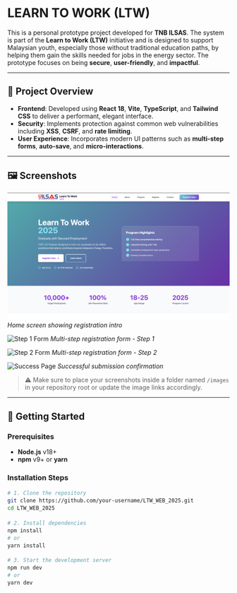 # LEARN TO WORK (LTW)

This is a personal prototype project developed for **TNB ILSAS**. The system is part of the **Learn to Work (LTW)** initiative and is designed to support Malaysian youth, especially those without traditional education paths, by helping them gain the skills needed for jobs in the energy sector. The prototype focuses on being **secure**, **user-friendly**, and **impactful**.

---

## 📌 Project Overview

- **Frontend**: Developed using **React 18**, **Vite**, **TypeScript**, and **Tailwind CSS** to deliver a performant, elegant interface.  
- **Security**: Implements protection against common web vulnerabilities including **XSS**, **CSRF**, and **rate limiting**.  
- **User Experience**: Incorporates modern UI patterns such as **multi-step forms**, **auto-save**, and **micro-interactions**.

---

## 🖼️ Screenshots

![Home Page](images/home.png)
*Home screen showing registration intro*

![Step 1 Form](images/form-step1.png)
*Multi-step registration form - Step 1*

![Step 2 Form](images/form-step2.png)
*Multi-step registration form - Step 2*

![Success Page](images/success.png)
*Successful submission confirmation*

> ⚠️ Make sure to place your screenshots inside a folder named `/images` in your repository root or update the image links accordingly.

---

## 🚀 Getting Started

### Prerequisites

- **Node.js** v18+
- **npm** v9+ or **yarn**

### Installation Steps

```bash
# 1. Clone the repository
git clone https://github.com/your-username/LTW_WEB_2025.git
cd LTW_WEB_2025

# 2. Install dependencies
npm install
# or
yarn install

# 3. Start the development server
npm run dev
# or
yarn dev
